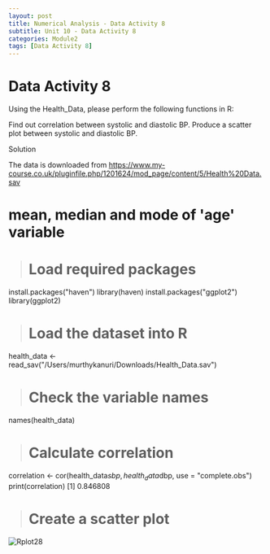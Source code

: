 ```yaml
---
layout: post
title: Numerical Analysis - Data Activity 8
subtitle: Unit 10 - Data Activity 8
categories: Module2
tags: [Data Activity 8]
---
```

# Data Activity 8

Using the Health_Data, please perform the following functions in R:

Find out correlation between systolic and diastolic BP.
Produce a scatter plot between systolic and diastolic BP.

Solution

The data is downloaded from https://www.my-course.co.uk/pluginfile.php/1201624/mod_page/content/5/Health%20Data.sav

# mean, median and mode of 'age' variable

> # Load required packages
install.packages("haven")
library(haven)
install.packages("ggplot2")
library(ggplot2)

> # Load the dataset into R
health_data <- read_sav("/Users/murthykanuri/Downloads/Health_Data.sav")
> # Check the variable names
names(health_data)


> # Calculate correlation
correlation <- cor(health_data$sbp, health_data$dbp, use = "complete.obs")
print(correlation)
[1] 0.846808

> # Create a scatter plot

![Rplot28](https://github.com/user-attachments/assets/8f21674c-9209-440e-837e-1739ab457288)


